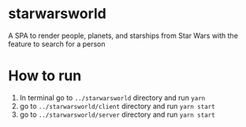 # starwarsworld
A SPA to render people, planets, and starships from Star Wars with the feature to search for a person

# How to run
1. In terminal go to `../starwarsworld` directory and run `yarn`
2. go to `../starwarsworld/client` directory and run `yarn start`
3. go to `../starwarsworld/server` directory and run `yarn start`
